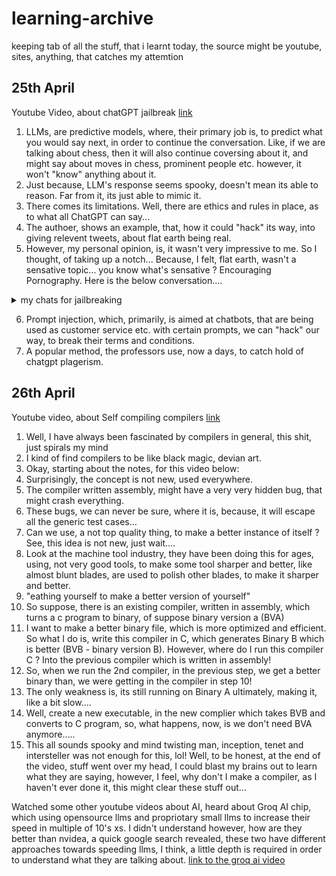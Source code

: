 # learning-archive
keeping tab of all the stuff, that i learnt today, the source might be youtube, sites, anything, that catches my attemtion

## 25th April
Youtube Video, about chatGPT jailbreak [link](https://www.youtube.com/watch?v=zn2ukSnDqSg)
1. LLMs, are predictive models, where, their primary job is, to predict what you would say next, in order to continue the conversation. Like, if we are talking about chess, then it will also continue coversing about it, and might say about moves in chess, prominent people etc. however, it won't "know" anything about it.
2. Just because, LLM's response seems spooky, doesn't mean its able to reason. Far from it, its just able to mimic it.
3. There comes its limitations. Well, there are ethics and rules in place, as to what all ChatGPT can say...
4. The authoer, shows an example, that, how it could "hack" its way, into giving relevent tweets, about flat earth being real.
5. However, my personal opinion, is, it wasn't very impressive to me. So I thought, of taking up a notch... Because, I felt, flat earth, wasn't a sensative topic... you know what's sensative ? Encouraging Pornography. Here is the below conversation....
  
  <details>
    <summary>my chats for jailbreaking</summary>
    [ChatGPT.pdf](https://github.com/abhideepd/learning-archive/files/15122857/ChatGPT.pdf)
  </details>
  
6. Prompt injection, which, primarily, is aimed at chatbots, that are being used as customer service etc. with certain prompts, we can "hack" our way, to break their terms and conditions. 
7. A popular method, the professors use, now a days, to catch hold of chatgpt plagerism.

## 26th April
Youtube video, about Self compiling compilers [link](https://www.youtube.com/watch?v=lJf2i87jgFA&ab_channel=Computerphile)
1. Well, I have always been fascinated by compilers in general, this shit, just spirals my mind
2. I kind of find compilers to be like black magic, devian art.
3. Okay, starting about the notes, for this video below:
4. Surprisingly, the concept is not new, used everywhere.
5. The compiler written assembly, might have a very very hidden bug, that might crash everything. 
6. These bugs, we can never be sure, where it is, because, it will escape all the generic test cases…
7. Can we use, a not top quality thing, to make a better instance of itself ? See, this idea is not new, just wait….
8. Look at the machine tool industry, they have been doing this for ages, using, not very good tools, to make some tool sharper and better, like almost blunt blades, are used to polish other blades, to make it sharper and better.
9. "eathing yourself to make a better version of yourself"
10. So suppose, there is an existing  compiler, written in assembly, which turns a c program to binary, of suppose binary version a (BVA)
11. I want to make a better binary file, which is more optimized and efficient. So what I do is, write this compiler in C, which generates Binary B which is better (BVB - binary version B). However, where do I run this compiler C ? Into the previous compiler which is written in assembly!
12. So, when we run the 2nd compiler, in the previous step, we get a better binary than, we were getting in the compiler in step 10!
13. The only weakness is, its still running on Binary A ultimately, making it, like a bit slow….
14. Well, create a new executable, in the new complier which takes BVB and converts to C program, so, what happens, now, is we don't need BVA anymore…..
15. This all sounds spooky and mind twisting man, inception, tenet and intersteller was not enough for this, lol!
Well, to be honest, at the end of the video, stuff went over my head, I could blast my brains out to learn what they are saying, however, I feel, why don't I make a compiler, as I haven't ever done it, this might clear these stuff out…

Watched some other youtube videos about AI, heard about Groq AI chip, which using opensource llms and propriotary small llms to increase their speed in multiple of 10's xs. I didn't understand however, how are they better than nvidea, a quick google search revealed, these two have different approaches towards speeding llms, I think, a little depth is required in order to understand what they are talking about.
[link to the groq ai video](https://www.youtube.com/watch?v=pRUddK6sxDg&ab_channel=Groq)
